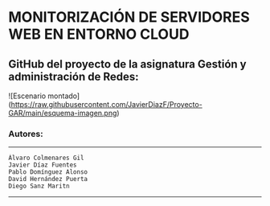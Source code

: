 # MONITORIZACIÓN DE SERVIDORES WEB EN ENTORNO CLOUD

## GitHub del proyecto de la asignatura Gestión y administración de Redes:

![Escenario montado]
(https://raw.githubusercontent.com/JavierDiazF/Proyecto-GAR/main/esquema-imagen.png)

### Autores:
---------------------------------------------
    Álvaro Colmenares Gil
    Javier Díaz Fuentes
    Pablo Domínguez Alonso
    David Hernández Puerta
    Diego Sanz Maritn
---------------------------------------------
